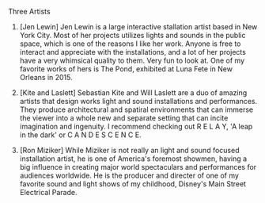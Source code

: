 Three Artists

1. [Jen Lewin]
Jen Lewin is a large interactive stallation artist based in New York City. 
Most of her projects utilizes lights and sounds in the public space, which is one of the reasons I like her work. 
Anyone is free to interact and appreciate with the installations, and a lot of her projects have a very whimsical quality to them. 
Very fun to look at. One of my favorite works of hers is The Pond, exhibited at Luna Fete in New Orleans in 2015.

2. [Kite and Laslett]
Sebastian Kite and Will Laslett are a duo of amazing artists that design works light and sound installations and performances. 
They produce architectural and spatiral environments that can immerse the viewer into a whole new and separate setting that 
can incite imagination and ingenuity. I recommend checking out R E L A Y, 'A leap in the dark' or C A N D E S C E N C E.

3. [Ron Miziker] 
While Miziker is not really an light and sound focused installation artist, he is one of America's foremost showmen, 
having a big influence  in creating major world spectaculars and performances for audiences worldwide. 
He is the producer and directer of one of my favorite sound and light shows of my childhood, Disney's Main Street Electrical Parade.
